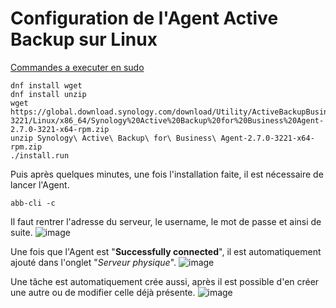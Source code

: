 # Configuration de l'Agent Active Backup sur Linux

<ins>Commandes a executer en sudo</ins>
```
dnf install wget
dnf install unzip
wget https://global.download.synology.com/download/Utility/ActiveBackupBusinessAgent/2.7.0-3221/Linux/x86_64/Synology%20Active%20Backup%20for%20Business%20Agent-2.7.0-3221-x64-rpm.zip
unzip Synology\ Active\ Backup\ for\ Business\ Agent-2.7.0-3221-x64-rpm.zip 
./install.run
```
Puis après quelques minutes, une fois l'installation faite, il est nécessaire de lancer l'Agent.
```
abb-cli -c 
```

Il faut rentrer l'adresse du serveur, le username, le mot de passe et ainsi de suite.
![image](https://github.com/user-attachments/assets/a0adccd7-0dfa-418b-bdb1-4ca34f3b93ca)

Une fois que l'Agent est "**Successfully connected**", il est automatiquement ajouté dans l'onglet "*Serveur physique*".
![image](https://github.com/user-attachments/assets/2059ef92-01aa-4251-a442-6ee6fa544174)

Une tâche est automatiquement crée aussi, après il est possible d'en créer une autre ou de modifier celle déjà présente.
![image](https://github.com/user-attachments/assets/24207188-9604-4af7-965d-063b6e30c811)
